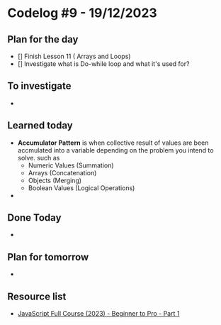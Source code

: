 # Codelog #9 - 19/12/2023



## Plan for the day
- [] Finish Lesson 11 ( Arrays and Loops)
- [] Investigate what is Do-while loop and what it's used for?
 


## To investigate
- 


## Learned today
- **Accumulator Pattern** is when collective result of values are been accmulated into a variable depending on the problem you intend to solve. such as
  * Numeric Values (Summation)
  * Arrays (Concatenation)
  * Objects (Merging)
  * Boolean Values (Logical Operations)
- 



## Done Today
- 



## Plan for tomorrow
- 



## Resource list
- [JavaScript Full Course (2023) - Beginner to Pro - Part 1](https://www.youtube.com/watch?v=SBmSRK3feww&list=PLghkhsW32AScslc5-k7f9A7cOFJI6gZbv&index=9)
